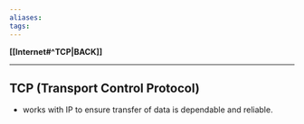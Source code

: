 ```yaml
---
aliases:
tags:
---
```

**[[Internet#^TCP|BACK]]**

---
## TCP (Transport Control Protocol)
- works with IP to ensure transfer of data is dependable and reliable.